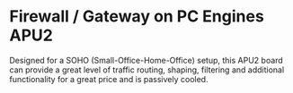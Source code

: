 # Firewall / Gateway on PC Engines APU2

Designed for a SOHO (Small-Office-Home-Office) setup, this APU2 board can provide a great level of traffic routing, shaping, filtering and additional functionality for a great price and is passively cooled. 
